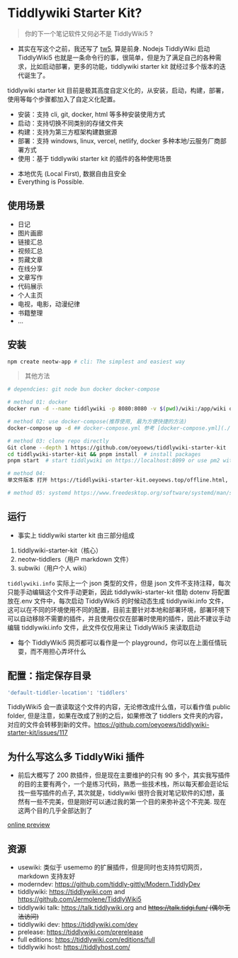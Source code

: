 # Tiddlywiki Starter Kit?

> 你的下一个笔记软件又何必不是 TiddlyWiki5 ?

* 其实在写这个之前，我还写了 [tw5](https://github.com/oeyoews/tw5), 算是前身. Nodejs TiddlyWiki 启动 TiddlyWiki5 也就是一条命令行的事，很简单，但是为了满足自己的各种需求，比如启动部署，更多的功能，tiddlywiki starter kit 就经过多个版本的迭代诞生了。

tiddlywiki starter kit 目前是极其高度自定义化的，从安装，启动，构建，部署，使用等每个步骤都加入了自定义化配置。

- 安装：支持 cli, git, docker, html 等多种安装使用方式
- 启动：支持切换不同类别的存储文件夹
- 构建：支持为第三方框架构建数据源
- 部署：支持 windows, linux, vercel, netlify, docker 多种本地/云服务厂商部署方式
- 使用：基于 tiddlywiki starter kit 的插件的各种使用场景

* 本地优先 (Local First), 数据自由且安全
* Everything is Possible.

## 使用场景

- 日记
- 图片画廊
- 链接汇总
- 视频汇总
- 剪藏文章
- 在线分享
- 文章写作
- 代码展示
- 个人主页
- 电视，电影，动漫纪律
- 书籍整理
- ...

## 安装

```bash
npm create neotw-app # cli: The simplest and easiest way
```

> 其他方法
```bash
# dependcies: git node bun docker docker-compose

# method 01: docker
docker run -d --name tiddlywiki -p 8080:8080 -v $(pwd)/wiki:/app/wiki oeyoews/tiddlywiki:latest tiddlywiki wiki --listen port=8080 host=0.0.0.0

# method 02: use docker-compose(推荐使用, 最为方便快捷的方法)
docker-compose up -d ## docker-compose.yml 参考 [docker-compose.yml](./docker-compose.yml)

# method 03: clone repo directly
Git clone --depth 1 https://github.com/oeyoews/tiddlywiki-starter-kit
cd tiddlywiki-starter-kit && pnpm install  # install packages
pnpm start  # start tiddlywiki on https://localhost:8099 or use pm2 with yarn pm2:start

# method 04:
单文件版本 打开 https://tiddlywiki-starter-kit.oeyoews.top/offline.html,  直接保存网页到本地

# method 05: systemd https://www.freedesktop.org/software/systemd/man/systemd.service.html

```

## 运行

- 事实上 tiddlywiki starter kit 由三部分组成

1. tiddlywiki-starter-kit（核心）
2. neotw-tiddlers（用户 markdown 文件）
3. subwiki（用户个人 wiki）

`tiddlywiki.info` 实际上一个 json 类型的文件，但是 json 文件不支持注释，每次只能手动编辑这个文件手动更新，因此 tiddlywiki-starter-kit 借助 dotenv 将配置放在.env 文件中，每次启动 TiddlyWiki5 的时候动态生成 tiddlywiki.info 文件，这可以在不同的环境使用不同的配置，目前主要针对本地和部署环境，部署环境下可以自动移除不需要的插件，并且使用仅仅在部署时使用的插件，因此不建议手动编辑 tiddlywiki.info 文件，此文件仅仅用来让 TiddlyWiki5 来读取启动

- 每个 TiddlyWiki5 网页都可以看作是一个 playground，你可以在上面任情玩耍，而不用担心弄坏什么

## 配置：指定保存目录

```bash
'default-tiddler-location': 'tiddlers'
```

TiddlyWiki5 会一直读取这个文件的内容，无论修改成什么值，可以看作值 public folder, 但是注意，如果在改成了别的之后，如果修改了 tiddlers 文件夹的内容，对应的文件会转移到新的文件。https://github.com/oeyoews/tiddlywiki-starter-kit/issues/117

## 为什么写这么多 TiddlyWiki 插件

* 前后大概写了 200 款插件，但是现在主要维护的只有 90 多个，其实我写插件的目的主要有两个，一个是练习代码，熟悉一些技术栈，所以每天都会逛论坛找一些写插件的点子, 其次就是，tiddlywiki 很符合我对笔记软件的幻想，虽然有一些不完美，但是刚好可以通过我的第一个目的来弥补这个不完美. 现在这两个目的几乎全部达到了

[online preview](https://tiddlywiki-starter-kit.vercel.app/#docs%2FREADME)

## 资源

- usewiki: 类似于 usememo 的扩展插件，但是同时也支持剪切网页，markdown 支持友好
- moderndev: https://github.com/tiddly-gittly/Modern.TiddlyDev
- tiddlywiki: https://tiddlywiki.com and https://github.com/Jermolene/TiddlyWiki5
- tiddlywiki talk: https://talk.tiddlywiki.org and ~~https://talk.tidgi.fun/ (偶尔无法访问)~~
- tiddlywiki dev: https://tiddlywiki.com/dev
- prelease: https://tiddlywiki.com/prerelease
- full editions: https://tiddlywiki.com/editions/full
- tiddlywiki host: https://tiddlyhost.com/